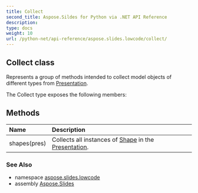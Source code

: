 ```yaml
---
title: Collect
second_title: Aspose.Sildes for Python via .NET API Reference
description: 
type: docs
weight: 10
url: /python-net/api-reference/aspose.slides.lowcode/collect/
---
```


## Collect class

Represents a group of methods intended to collect model objects of different types from [Presentation](/slides/python-net/api-reference/aspose.slides/presentation/).

The Collect type exposes the following members:
## Methods
| Name | Description |
| :- | :- |
|shapes(pres)|Collects all instances of [Shape](/slides/python-net/api-reference/aspose.slides/shape/) in the [Presentation](/slides/python-net/api-reference/aspose.slides/presentation/).|

### See Also

* namespace [aspose.slides.lowcode](/slides/python-net/api-reference/aspose.slides.lowcode/)
* assembly [Aspose.Slides](/slides/python-net/api-reference/)

